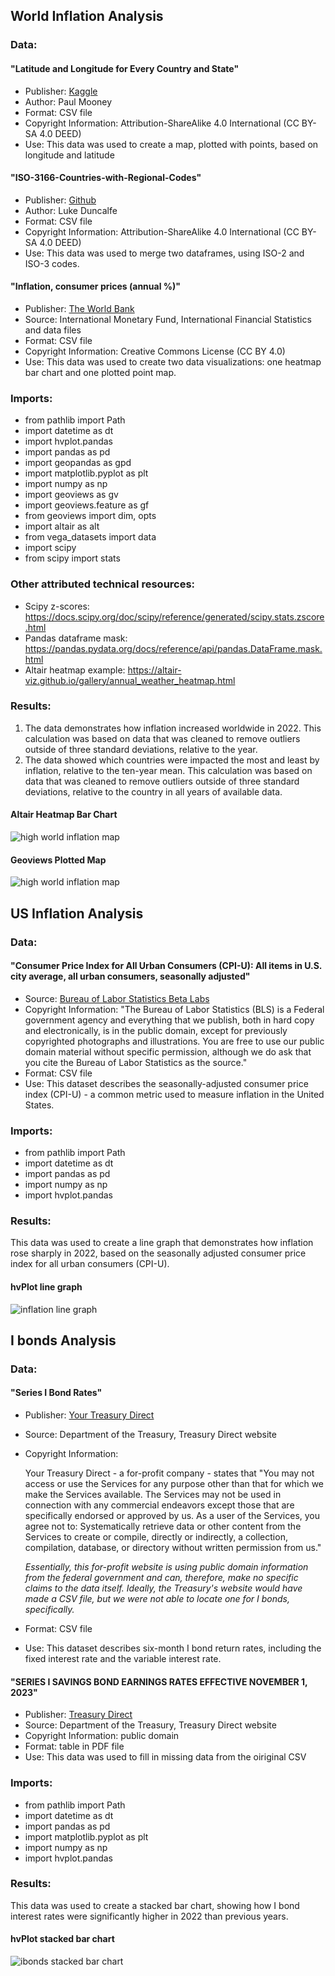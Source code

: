 ## World Inflation Analysis
### Data:
#### "Latitude and Longitude for Every Country and State"
* Publisher: [Kaggle](https://www.kaggle.com/datasets/paultimothymooney/latitude-and-longitude-for-every-country-and-state)
* Author: Paul Mooney
* Format: CSV file
* Copyright Information: Attribution-ShareAlike 4.0 International (CC BY-SA 4.0 DEED)
* Use: This data was used to create a map, plotted with points, based on longitude and latitude

#### "ISO-3166-Countries-with-Regional-Codes"
* Publisher: [Github](https://github.com/lukes/ISO-3166-Countries-with-Regional-Codes/blob/master/all/all.csv)
* Author: Luke Duncalfe
* Format: CSV file
* Copyright Information: Attribution-ShareAlike 4.0 International (CC BY-SA 4.0 DEED)
* Use: This data was used to merge two dataframes, using ISO-2 and ISO-3 codes.

 #### "Inflation, consumer prices (annual %)"
* Publisher: [The World Bank](https://data.worldbank.org/indicator/FP.CPI.TOTL.ZG)
* Source: International Monetary Fund, International Financial Statistics and data files
* Format: CSV file
* Copyright Information: Creative Commons License (CC BY 4.0)
* Use: This data was used to create two data visualizations: one heatmap bar chart and one plotted point map.

### Imports:
* from pathlib import Path
* import datetime as dt
* import hvplot.pandas
* import pandas as pd
* import geopandas as gpd
* import matplotlib.pyplot as plt
* import numpy as np
* import geoviews as gv
* import geoviews.feature as gf
* from geoviews import dim, opts
* import altair as alt
* from vega_datasets import data
* import scipy
* from scipy import stats

### Other attributed technical resources:
* Scipy z-scores: https://docs.scipy.org/doc/scipy/reference/generated/scipy.stats.zscore.html
* Pandas dataframe mask: https://pandas.pydata.org/docs/reference/api/pandas.DataFrame.mask.html
* Altair heatmap example: https://altair-viz.github.io/gallery/annual_weather_heatmap.html

### Results:
1. The data demonstrates how inflation increased worldwide in 2022. This calculation was based on data that was cleaned to remove outliers outside of three standard deviations, relative to the year.
2. The data showed which countries were impacted the most and least by inflation, relative to the ten-year mean. This calculation was based on data that was cleaned to remove outliers outside of three standard deviations, relative to the country in all years of available data.
#### Altair Heatmap Bar Chart
![high world inflation map](world_inflation_geo_data\agg_world_inflation.png)
#### Geoviews Plotted Map
![high world inflation map](world_inflation_geo_data\high_world_inflation.png)











## US Inflation Analysis
### Data:
#### "Consumer Price Index for All Urban Consumers (CPI-U): All items in U.S. city average, all urban consumers, seasonally adjusted"
* Source: [Bureau of Labor Statistics Beta Labs](https://beta.bls.gov/dataViewer/view/timeseries/CUSR0000SA0)
* Copyright Information: "The Bureau of Labor Statistics (BLS) is a Federal government agency and everything that we publish, both in hard copy and electronically, is in the public domain, except for previously copyrighted photographs and illustrations. You are free to use our public domain material without specific permission, although we do ask that you cite the Bureau of Labor Statistics as the source."
* Format: CSV file
* Use: This dataset describes the seasonally-adjusted consumer price index (CPI-U) - a common metric used to measure inflation in the United States.

### Imports:
* from pathlib import Path
* import datetime as dt
* import pandas as pd
* import numpy as np
* import hvplot.pandas

### Results:
This data was used to create a line graph that demonstrates how inflation rose sharply in 2022, based on the seasonally adjusted consumer price index for all urban consumers (CPI-U).
#### hvPlot line graph
![inflation line graph](cpi_data\inflation_cpiu.png)







## I bonds Analysis
### Data:

#### "Series I Bond Rates"
* Publisher: [Your Treasury Direct](https://www.yourtreasurydirect.com/rates/ibonds)
* Source: Department of the Treasury, Treasury Direct website
* Copyright Information:

    Your Treasury Direct - a for-profit company - states that "You may not access or use the Services for any purpose other than that for which we make the Services available. The Services may not be used in connection with any commercial endeavors except those that are specifically endorsed or approved by us. As a user of the Services, you agree not to: Systematically retrieve data or other content from the Services to create or compile, directly or indirectly, a collection, compilation, database, or directory without written permission from us."

    *Essentially, this for-profit website is using public domain information from the federal government and can, therefore, make no specific claims to the data itself. Ideally, the Treasury's website would have made a CSV file, but we were not able to locate one for I bonds, specifically.*
* Format: CSV file
* Use: This dataset describes six-month I bond return rates, including the fixed interest rate and the variable interest rate. 


#### "SERIES I SAVINGS BOND EARNINGS RATES EFFECTIVE NOVEMBER 1, 2023"
* Publisher: [Treasury Direct](https://treasurydirect.gov/files/savings-bonds/i-bond-rate-chart.pdf)
* Source: Department of the Treasury, Treasury Direct website
* Copyright Information: public domain
* Format: table in PDF file
* Use: This data was used to fill in missing data from the oiriginal CSV


### Imports:
* from pathlib import Path
* import datetime as dt
* import pandas as pd
* import matplotlib.pyplot as plt
* import numpy as np
* import hvplot.pandas

### Results:
This data was used to create a stacked bar chart, showing how I bond interest rates were significantly higher in 2022 than previous years.
####  hvPlot stacked bar chart
![ibonds stacked bar chart](ibonds_data\ibonds_bar_chart.png)